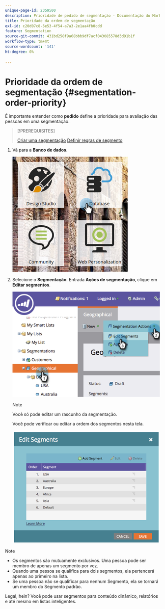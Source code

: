 ```yaml
---
unique-page-id: 2359500
description: Prioridade de pedido de segmentação - Documentação do Marketo - Documentação do produto
title: Prioridade da ordem de segmentação
exl-id: c20d07c8-5e53-4f54-a7a3-2e1aa4fb0cdd
feature: Segmentation
source-git-commit: 431bd258f9a68bbb9df7acf043085578d3d91b1f
workflow-type: tm+mt
source-wordcount: '141'
ht-degree: 0%

---
```


# Prioridade da ordem de segmentação {#segmentation-order-priority}

É importante entender como **pedido** define a prioridade para avaliação das pessoas em uma segmentação.

>[!PREREQUISITES]
>
>[Criar uma segmentação](/help/marketo/product-docs/personalization/segmentation-and-snippets/segmentation/create-a-segmentation.md)
>[Definir regras de segmento](/help/marketo/product-docs/personalization/segmentation-and-snippets/segmentation/define-segment-rules.md)

1. Vá para a **Banco de dados**.

   ![](assets/image2017-3-29-8-3a9-3a33.png)

1. Selecione o **Segmentação**. Entrada **Ações de segmentação**, clique em **Editar segmentos**.

   ![](assets/image2014-9-16-10-3a11-3a55.png)

   >[!NOTE]
   >
   >Você só pode editar um rascunho da segmentação.

   Você pode verificar ou editar a ordem dos segmentos nesta tela.

   ![](assets/image2014-9-16-10-3a12-3a3.png)

>[!NOTE]
>
>* Os segmentos são mutuamente exclusivos. Uma pessoa pode ser membro de apenas um segmento por vez.
>* Quando uma pessoa se qualifica para dois segmentos, ela pertencerá apenas ao primeiro na lista.
>* Se uma pessoa não se qualificar para nenhum Segmento, ela se tornará um membro do Segmento padrão.

Legal, hein? Você pode usar segmentos para conteúdo dinâmico, relatórios e até mesmo em listas inteligentes.
